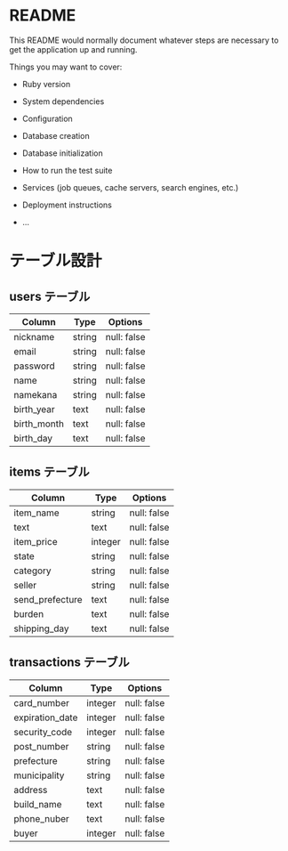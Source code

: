 # README

This README would normally document whatever steps are necessary to get the
application up and running.

Things you may want to cover:

* Ruby version

* System dependencies

* Configuration

* Database creation

* Database initialization

* How to run the test suite

* Services (job queues, cache servers, search engines, etc.)

* Deployment instructions

* ...

# テーブル設計

## users テーブル

| Column     | Type   | Options     |
| ---------- | ------ | ----------- |
| nickname   | string | null: false |
| email      | string | null: false |
| password   | string | null: false |
| name       | string | null: false |
| namekana   | string | null: false |
| birth_year | text   | null: false |
| birth_month| text   | null: false |
| birth_day  | text   | null: false |

## items テーブル
| Column          | Type         | Options     |
| ----------      | ------------ | ----------- |
| item_name       | string       | null: false |
| text            | text         | null: false |            
| item_price      | integer      | null: false |
| state           | string       | null: false |
| category        | string       | null: false |
| seller          | string       | null: false |
| send_prefecture | text         | null: false |
| burden          | text         | null: false |
| shipping_day    | text         | null: false |


## transactions テーブル
| Column          | Type         | Options     |
| ----------      | ------------ | ----------- |
| card_number     | integer      | null: false |
| expiration_date | integer      | null: false |            
| security_code   | integer      | null: false |
| post_number     | string       | null: false |
| prefecture      | string       | null: false |
| municipality    | string       | null: false |
| address         | text         | null: false |
| build_name      | text         | null: false |
| phone_nuber     | text         | null: false |
| buyer           | integer      | null: false |

